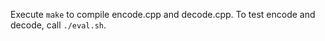 Execute ```make``` to compile encode.cpp and decode.cpp.
To test encode and decode, call ```./eval.sh```.
